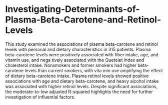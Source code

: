 # Investigating-Determinants-of-Plasma-Beta-Carotene-and-Retinol-Levels
 This study examined the associations of plasma beta-carotene and retinol levels  with personal and dietary characteristics in 315 patients.  Plasma beta-carotene
 levels were positively associated with fiber intake, age, and vitamin use, and nega
tively associated with the Quetelet index and cholesterol intake. Nonsmokers and
 former smokers had higher beta-carotene levels than current smokers, with vita
min use amplifying the effect of dietary beta-carotene intake. Plasma retinol levels
 showed positive associations with age and dietary beta-carotene, and heavy alcohol
 intake was associated with higher retinol levels. Despite significant associations, the
 moderate-to-low adjusted R-squared highlights the need for further investigation of
 influential factors.
